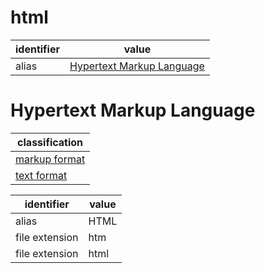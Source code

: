 # html

| identifier     | value
| -------------- | -----
| alias          | [Hypertext Markup Language](#hypertext-markup-language)

# Hypertext Markup Language
| classification
| --------------
| [markup format](markup.md)
| [text format](text.md)

| identifier     | value
| -------------- | -----
| alias          | HTML
| file extension | htm
| file extension | html